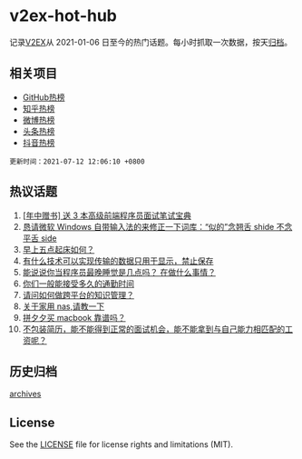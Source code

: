# v2ex-hot-hub

 记录[V2EX](https://www.v2ex.com/)从 2021-01-06 日至今的热门话题。每小时抓取一次数据，按天[归档](archives)。
 
 ## 相关项目

- [GitHub热榜](https://github.com/lonnyzhang423/github-hot-hub)
- [知乎热榜](https://github.com/lonnyzhang423/zhihu-hot-hub)
- [微博热榜](https://github.com/lonnyzhang423/weibo-hot-hub)
- [头条热榜](https://github.com/lonnyzhang423/toutiao-hot-hub)
- [抖音热榜](https://github.com/lonnyzhang423/douyin-hot-hub)


 `更新时间：2021-07-12 12:06:10 +0800`

## 热议话题

1. [[年中赠书] 送 3 本高级前端程序员面试笔试宝典](https://www.v2ex.com/t/788917)
1. [恳请微软 Windows 自带输入法的来修正一下词库：“似的”念翘舌 shide 不念平舌 side](https://www.v2ex.com/t/788822)
1. [早上五点起床如何？](https://www.v2ex.com/t/788874)
1. [有什么技术可以实现传输的数据只用于显示，禁止保存](https://www.v2ex.com/t/788887)
1. [能说说你当程序员最晚睡觉是几点吗？ 在做什么事情？](https://www.v2ex.com/t/788925)
1. [你们一般能接受多久的通勤时间](https://www.v2ex.com/t/788898)
1. [请问如何做跨平台的知识管理？](https://www.v2ex.com/t/788826)
1. [关于家用 nas,请教一下](https://www.v2ex.com/t/788851)
1. [拼夕夕买 macbook 靠谱吗？](https://www.v2ex.com/t/788920)
1. [不包装简历，能不能得到正常的面试机会，能不能拿到与自己能力相匹配的工资呢？](https://www.v2ex.com/t/788908)

## 历史归档

[archives](archives)

## License

See the [LICENSE](LICENSE) file for license rights and limitations (MIT).

